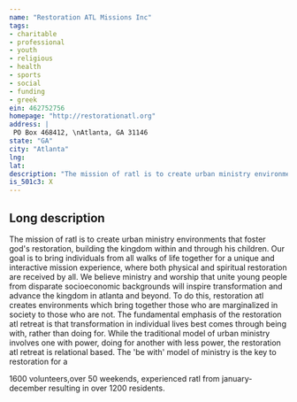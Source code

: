 ```yaml
---
name: "Restoration ATL Missions Inc"
tags:
- charitable
- professional
- youth
- religious
- health
- sports
- social
- funding
- greek
ein: 462752756
homepage: "http://restorationatl.org"
address: |
 PO Box 468412, \nAtlanta, GA 31146
state: "GA"
city: "Atlanta"
lng: 
lat: 
description: "The mission of ratl is to create urban ministry environments that foster god's restoration, building the kingdom within and through his children. "
is_501c3: X
---
```


## Long description

The mission of ratl is to create urban ministry environments that foster god's restoration, building the kingdom within and through his children. Our goal is to bring individuals from all walks of life together for a unique and interactive mission experience, where both physical and spiritual restoration are received by all. We believe ministry and worship that unite young people from disparate socioeconomic backgrounds will inspire transformation and advance the kingdom in atlanta and beyond. To do this, restoration atl creates environments which bring together those who are marginalized in society to those who are not. The fundamental emphasis of the restoration atl retreat is that transformation in individual lives best comes through being with, rather than doing for. While the traditional model of urban ministry involves one with power, doing for another with less power, the restoration atl retreat is relational based. The 'be with' model of ministry is the key to restoration for a
  
  1600 volunteers,over 50 weekends, experienced ratl from january-december resulting in over 1200 residents. 
